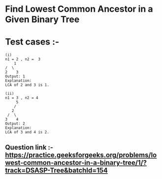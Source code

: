 # Find Lowest Common Ancestor in a Given Binary Tree
# Test cases :- 
    (i)
    n1 = 2 , n2 =  3
        1
    /  \
    2    3
    Output: 1
    Explanation:
    LCA of 2 and 3 is 1.

    (ii)
    n1 = 3 , n2 = 4
         5
        /
       2
     /  \
    3    4
    Output: 2
    Explanation: 
    LCA of 3 and 4 is 2. 
    
## Question link :- https://practice.geeksforgeeks.org/problems/lowest-common-ancestor-in-a-binary-tree/1/?track=DSASP-Tree&batchId=154
